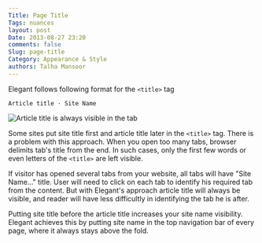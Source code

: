 ```yaml
---
Title: Page Title
Tags: nuances
layout: post
Date: 2013-08-27 23:20
comments: false
Slug: page-title
Category: Appearance & Style
authors: Talha Mansoor
---
```


Elegant follows following format for the `<title>` tag

```
Article title · Site Name
```

![Article title is always visible in the
tab]({static}/images/elegant-theme_page-title.png)

Some sites put site title first and article title later in the `<title>` tag.
There is a problem with this approach. When you open too many tabs, browser
delimits tab's title from the end. In such cases, only the first few words or
even letters of the `<title>` are left visible.

If visitor has opened several tabs from your website, all tabs will have "Site
Name..." title. User will need to click on each tab to identify his required
tab from the content. But with Elegant's approach article title will always be
visible, and reader will have less difficultly in identifying the tab he is
after.

Putting site title before the article title increases your site name
visibility. Elegant achieves this by putting site name in the top navigation
bar of every page, where it always stays above the fold.
